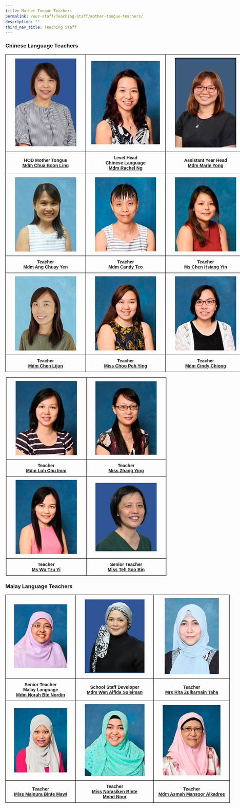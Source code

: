 ```yaml
---
title: Mother Tongue Teachers
permalink: /our-staff/Teaching-Staff/mother-tongue-teachers/
description: ""
third_nav_title: Teaching Staff
---
```

### Chinese Language Teachers

<style type="text/css">
.tg  {border-collapse:collapse;border-spacing:0;margin:0px auto;}
.tg td{border-color:black;border-style:solid;border-width:1px;font-family:Arial, sans-serif;font-size:14px;
  overflow:hidden;padding:10px 5px;word-break:normal;}
.tg th{border-color:black;border-style:solid;border-width:1px;font-family:Arial, sans-serif;font-size:14px;
  font-weight:normal;overflow:hidden;padding:10px 5px;word-break:normal;}
.tg .tg-wa1i{font-weight:bold;text-align:center;vertical-align:middle}
</style>
<table class="tg" style="undefined;table-layout: fixed; width: 750px">
<colgroup>
<col style="width: 250px">
<col style="width: 250px">
<col style="width: 250px">
</colgroup>
<tbody>
  <tr>
    <td class="tg-wa1i"><img src="/images/chi1.jpeg" 
     style="width:80%"></td>
    <td class="tg-wa1i"><img src="/images/chi2.jpeg" 
     style="width:90%"></td>
    <td class="tg-wa1i"><img src="/images/chi3.jpeg" 
     style="width:80%"></td>
  </tr>
  <tr>
    <td class="tg-wa1i"><span style="font-style:normal">HOD Mother Tongue</span><br><a href="mailto:chua_boon_ling@moe.edu.sg" target="_blank" rel="noopener noreferrer"><span style="text-decoration:underline">Mdm Chua Boon Ling</span></a></td>
    <td class="tg-wa1i">Level Head <br>Chinese Language<br><a href="mailto:ng_peng_woon_rachel@moe.edu.sg" target="_blank" rel="noopener noreferrer"><span style="text-decoration:underline">Mdm Rachel Ng</span></a></td>
    <td class="tg-wa1i"><span style="font-style:normal">Assistant Year Head</span><br><a href="mailto:yong_linlin_marie@moe.edu.sg" target="_blank" rel="noopener noreferrer">Mdm Marie Yong</a></td>
  </tr>
  <tr>
    <td class="tg-wa1i"><img src="/images/chi4.jpeg" 
     style="width:80%"></td>
    <td class="tg-wa1i"><img src="/images/chi5.jpeg" 
     style="width:80%"></td>
    <td class="tg-wa1i"><img src="/images/chi6.jpeg" 
     style="width:80%"></td>
  </tr>
  <tr>
    <td class="tg-wa1i">Teacher<br><a href="mailto:ang_chuay_yen@moe.edu.sg" target="_blank" rel="noopener noreferrer"><span style="text-decoration:underline">Mdm Ang Chuay Yen</span></a></td>
    <td class="tg-wa1i">Teacher<br><a href="mailto:teo_siok_hoon_candy@moe.edu.sg" target="_blank" rel="noopener noreferrer"><span style="text-decoration:underline">Mdm Candy Teo</span></a></td>
    <td class="tg-wa1i">Teacher<br><a href="mailto:chen_hsiang_yin@moe.edu.sg" target="_blank" rel="noopener noreferrer"><span style="text-decoration:underline">Ms Chen Hsiang Yin</span></a></td>
  </tr>
  <tr>
    <td class="tg-wa1i"><img src="/images/chi7.jpeg" 
     style="width:80%"></td>
    <td class="tg-wa1i"><img src="/images/chi8.jpeg" 
     style="width:80%"></td>
    <td class="tg-wa1i"><img src="/images/chi9.jpeg" 
     style="width:80%"></td>
  </tr>
  <tr>
    <td class="tg-wa1i">Teacher<br><a href="mailto:chen_lijun@moe.edu.sg" target="_blank" rel="noopener noreferrer"><span style="text-decoration:underline">Mdm Chen Lijun</span></a></td>
    <td class="tg-wa1i">Teacher<br><a href="mailto:choo_poh_ying@moe.edu.sg" target="_blank" rel="noopener noreferrer"><span style="text-decoration:underline">Miss Choo Poh Ying</span></a></td>
    <td class="tg-wa1i">Teacher <br><a href="mailto:chiong_sin_ee_cindy@moe.edu.sg" target="_blank" rel="noopener noreferrer"><span style="text-decoration:underline">Mdm Cindy Chiong</span></a></td>
  </tr>
</tbody>
</table>

<br>

<style type="text/css">
.tg  {border-collapse:collapse;border-spacing:0;margin:0px auto;}
.tg td{border-color:black;border-style:solid;border-width:1px;font-family:Arial, sans-serif;font-size:14px;
  overflow:hidden;padding:10px 5px;word-break:normal;}
.tg th{border-color:black;border-style:solid;border-width:1px;font-family:Arial, sans-serif;font-size:14px;
  font-weight:normal;overflow:hidden;padding:10px 5px;word-break:normal;}
.tg .tg-wa1i{font-weight:bold;text-align:center;vertical-align:middle}
</style>
<table class="tg" style="undefined;table-layout: fixed; width: 500px">
<colgroup>
<col style="width: 250px">
<col style="width: 250px">
</colgroup>
<tbody>
  <tr>
    <td class="tg-wa1i"><img src="/images/chi10.jpeg" 
     style="width:80%"></td>
    <td class="tg-wa1i"><img src="/images/chi11.jpeg" 
     style="width:80%"></td>
  </tr>
  <tr>
    <td class="tg-wa1i">Teacher<br><a href="mailto:loh_chu_imm@moe.edu.sg" target="_blank" rel="noopener noreferrer"><span style="text-decoration:underline">Mdm Loh Chu Imm</span></a></td>
    <td class="tg-wa1i">Teacher<br><a href="mailto:zhang_ying_b@moe.edu.sg" target="_blank" rel="noopener noreferrer"><span style="text-decoration:underline">Miss Zhang Ying</span></a></td>
  </tr>
  <tr>
    <td class="tg-wa1i"><img src="/images/chi12.jpeg" 
     style="width:80%"></td>
    <td class="tg-wa1i"><img src="/images/chi13.jpeg" 
     style="width:80%"></td>
  </tr>
  <tr>
    <td class="tg-wa1i"><span style="font-style:normal">Teacher </span><br><a href="mailto:wu_tzu_yi@moe.edu.sg" target="_blank" rel="noopener noreferrer">Ms Wu Tzu Yi</a></td>
    <td class="tg-wa1i">Senior Teacher<br><a href="mailto:teh_soo_bin@moe.edu.sg" target="_blank" rel="noopener noreferrer"><span style="text-decoration:underline">Miss Teh Soo Bin</span></a></td>
  </tr>
</tbody>
</table>

### Malay Language Teachers

<style type="text/css">
.tg  {border-collapse:collapse;border-spacing:0;margin:0px auto;}
.tg td{border-color:black;border-style:solid;border-width:1px;font-family:Arial, sans-serif;font-size:14px;
  overflow:hidden;padding:10px 5px;word-break:normal;}
.tg th{border-color:black;border-style:solid;border-width:1px;font-family:Arial, sans-serif;font-size:14px;
  font-weight:normal;overflow:hidden;padding:10px 5px;word-break:normal;}
.tg .tg-wa1i{font-weight:bold;text-align:center;vertical-align:middle}
</style>
<table class="tg" style="undefined;table-layout: fixed; width: 700px">
<colgroup>
<col style="width: 219px">
<col style="width: 244px">
<col style="width: 237px">
</colgroup>
<tbody>
  <tr>
    <td class="tg-wa1i"><img src="/images/ml1.jpeg" 
     style="width:80%"></td>
    <td class="tg-wa1i"><img src="/images/ml2.jpeg" 
     style="width:80%"></td>
    <td class="tg-wa1i"><img src="/images/ml3.jpeg" 
     style="width:75%"></td>
  </tr>
  <tr>
    <td class="tg-wa1i">Senior Teacher<br>Malay Language<br><a href="mailto:norah_nordin@moe.edu.sg" target="_blank" rel="noopener noreferrer"><span style="text-decoration:underline">Mdm Norah Bte Nordin</span></a></td>
    <td class="tg-wa1i"><span style="font-weight:700;font-style:normal">School Staff Developer</span><br><a href="mailto:wan_alfida_suleiman@moe.edu.sg" target="_blank" rel="noopener noreferrer"><span style="text-decoration:underline">Mdm Wan Alfida Suleiman</span></a></td>
    <td class="tg-wa1i">Teacher<br><a href="mailto:rita_zulkarnain_taha@moe.edu.sg" target="_blank" rel="noopener noreferrer"><span style="text-decoration:underline">Mrs Rita Zulkarnain Taha</span></a></td>
  </tr>
  <tr>
    <td class="tg-wa1i"><img src="/images/ml4.jpeg" 
     style="width:80%"></td>
    <td class="tg-wa1i"><img src="/images/ml5.jpeg" 
     style="width:80%"></td>
    <td class="tg-wa1i"><img src="/images/ml6.jpeg" 
     style="width:80%"></td>
  </tr>
  <tr>
    <td class="tg-wa1i">Teacher<br><a href="mailto:mainura_mawi@moe.edu.sg" target="_blank" rel="noopener noreferrer"><span style="text-decoration:underline">Miss Mainura Binte Mawi</span></a></td>
    <td class="tg-wa1i">Teacher<br><a href="mailto:norasiken_mohamed_noor@moe.edu.sg" target="_blank" rel="noopener noreferrer"><span style="text-decoration:underline">Miss Norasiken Binte</span></a><br><a href="mailto:norasiken_mohamed_noor@moe.edu.sg" target="_blank" rel="noopener noreferrer"><span style="text-decoration:underline">Mohd Noor</span></a></td>
    <td class="tg-wa1i">Teacher<br><a href="mailto:asmah_mansoor_alkadree@moe.edu.sg" target="_blank" rel="noopener noreferrer"><span style="text-decoration:underline">Mdm Asmah Mansoor Alkadree</span></a></td>
  </tr>
</tbody>
</table>